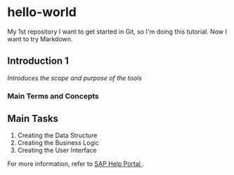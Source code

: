 # hello-world
My 1st repository
I want to get started in Git, so I'm doing this tutorial.
Now I want to try Markdown.
## Introduction 1
*Introduces the scope and purpose of the tools*
### Main Terms and Concepts
## Main Tasks
1. Creating the Data Structure
2. Creating the Business Logic
3. Creating the User Interface


For more information, refer to [SAP Help Portal ](http://help.sap.com).


